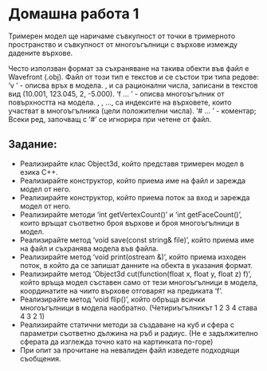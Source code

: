 # Домашна работа 1
Тримерен модел ще наричаме съвкупност от точки в тримерното пространство и съвкупност от многоъгълници с върхове измежду дадените върхове.

Често използван формат за съхраняване на такива обекти във файл е Wavefront (.obj). Файл от този тип е текстов и се състои три типа редове:
‘v <x> <y> <z>’ - описва връх в модела. <x>, <y> и <z> са рационални числа, записани в текстов вид (10.001, 123.045, 2, -5.000).
‘f <v1> <v2> … <vn>’ - описва многоъгълник от повърхността на модела. <v1>, <v2>, …, <vn> са индексите на върховете, които участват в многоъгълника (цели положителни числа).
‘# … ’ - коментар; Всеки ред, започващ с ‘#’ се игнорира при четене от файл.
## Задание:
- Реализирайте клас Object3d, който представя тримерен модел в езика C++.
- Реализирайте конструктор, който приема име на файл и зарежда модел от него.
- Реализирайте конструктор, който приема поток за вход и зарежда модел от него.
- Реализирайте методи ‘int getVertexCount()’ и ‘int getFaceCount()’, които връщат съответно броя върхове и броя многоъгълници в модел.
- Реализирайте метод ‘void save(const string& file)’, който приема име на файл и съхранява модела във файла.
- Реализирайте метод ‘void print(ostream &)’, който приема изходен поток, в който да се запишат данните на обекта в указания формат.
- Реализирайте метод ‘Object3d cut(function<bool>(float x, float y, float z) f)’, който връща модел съставен само от тези многоъгълници в модела, координатите на чиито върхове отговарят на предиката ‘f’.
- Реализирайте метод ‘void flip()’, който обръща всички многоъгълници в модела наобратно. (Четириъгълникът 1 2 3 4 става 4 3 2 1)
- Реализирайте статични методи за създаване на куб и сфера с параметри съответно дължина на ръб и радиус. (Не е задължително сферата да изглежда точно като на картинката по-горе)
- При опит за прочитане на невалиден файл изведете подходящи съобщения.
